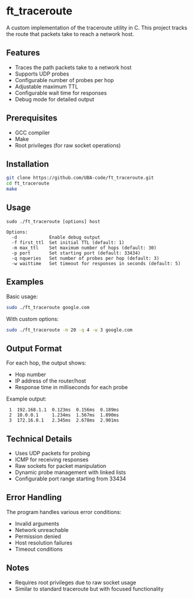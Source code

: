 # ft_traceroute

A custom implementation of the traceroute utility in C. This project tracks the route that packets take to reach a network host.

## Features

- Traces the path packets take to a network host
- Supports UDP probes
- Configurable number of probes per hop
- Adjustable maximum TTL
- Configurable wait time for responses
- Debug mode for detailed output

## Prerequisites

- GCC compiler
- Make
- Root privileges (for raw socket operations)

## Installation

```bash
git clone https://github.com/UBA-code/ft_traceroute.git
cd ft_traceroute
make
```

## Usage

```
sudo ./ft_traceroute [options] host

Options:
  -d            Enable debug output
  -f first_ttl  Set initial TTL (default: 1)
  -m max_ttl    Set maximum number of hops (default: 30)
  -p port       Set starting port (default: 33434)
  -q nqueries   Set number of probes per hop (default: 3)
  -w waittime   Set timeout for responses in seconds (default: 5)
```

## Examples

Basic usage:

```bash
sudo ./ft_traceroute google.com
```

With custom options:

```bash
sudo ./ft_traceroute -m 20 -q 4 -w 3 google.com
```

## Output Format

For each hop, the output shows:

- Hop number
- IP address of the router/host
- Response time in milliseconds for each probe

Example output:

```
 1  192.168.1.1  0.123ms  0.156ms  0.189ms
 2  10.0.0.1     1.234ms  1.567ms  1.890ms
 3  172.16.0.1   2.345ms  2.678ms  2.901ms
```

## Technical Details

- Uses UDP packets for probing
- ICMP for receiving responses
- Raw sockets for packet manipulation
- Dynamic probe management with linked lists
- Configurable port range starting from 33434

## Error Handling

The program handles various error conditions:

- Invalid arguments
- Network unreachable
- Permission denied
- Host resolution failures
- Timeout conditions

## Notes

- Requires root privileges due to raw socket usage
- Similar to standard traceroute but with focused functionality
